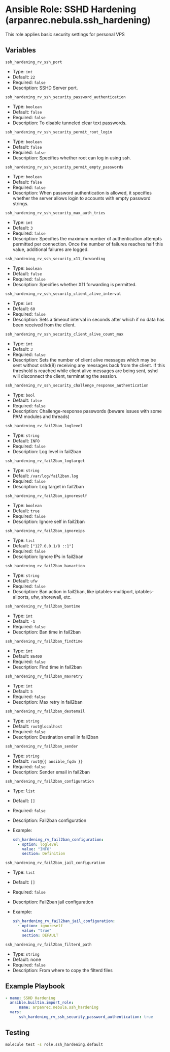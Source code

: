 # Ansible Role: SSHD Hardening (arpanrec.nebula.ssh_hardening)

This role applies basic security settings for personal VPS

## Variables

`ssh_hardening_rv_ssh_port`

- Type: `int`
- Default: `22`
- Required: `false`
- Description: SSHD Server port.

`ssh_hardening_rv_ssh_security_password_authentication`

- Type: `boolean`
- Default: `false`
- Required: `false`
- Description: To disable tunneled clear text passwords.

`ssh_hardening_rv_ssh_security_permit_root_login`

- Type: `boolean`
- Default: `false`
- Required: `false`
- Description: Specifies whether root can log in using ssh.

`ssh_hardening_rv_ssh_security_permit_empty_passwords`

- Type: `boolean`
- Default: `false`
- Required: `false`
- Description: When password authentication is allowed, it specifies whether the server allows login to accounts with empty password strings.

`ssh_hardening_rv_ssh_security_max_auth_tries`

- Type: `int`
- Default: `3`
- Required: `false`
- Description: Specifies the maximum number of authentication attempts permitted per connection. Once the number of failures reaches half this value, additional failures are logged.

`ssh_hardening_rv_ssh_security_x11_forwarding`

- Type: `boolean`
- Default: `false`
- Required: `false`
- Description: Specifies whether X11 forwarding is permitted.

`ssh_hardening_rv_ssh_security_client_alive_interval`

- Type: `int`
- Default: `60`
- Required: `false`
- Description: Sets a timeout interval in seconds after which if no data has been received from the client.

`ssh_hardening_rv_ssh_security_client_alive_count_max`

- Type: `int`
- Default: `3`
- Required: `false`
- Description: Sets the number of client alive messages which may be sent without sshd(8) receiving any messages back from the client. If this threshold is reached while client alive messages are being sent, sshd will disconnect the client, terminating the session.

`ssh_hardening_rv_ssh_security_challenge_response_authentication`

- Type: `bool`
- Default: `false`
- Required: `false`
- Description: Challenge-response passwords (beware issues with some PAM modules and threads)

`ssh_hardening_rv_fail2ban_loglevel`

- Type: `string`
- Default: `INFO`
- Required: `false`
- Description: Log level in fail2ban

`ssh_hardening_rv_fail2ban_logtarget`

- Type: `string`
- Default: `/var/log/fail2ban.log`
- Required: `false`
- Description: Log target in fail2ban

`ssh_hardening_rv_fail2ban_ignoreself`

- Type: `boolean`
- Default: `true`
- Required: `false`
- Description: Ignore self in fail2ban

`ssh_hardening_rv_fail2ban_ignoreips`

- Type: `list`
- Default: `["127.0.0.1/8 ::1"]`
- Required: `false`
- Description: Ignore IPs in fail2ban

`ssh_hardening_rv_fail2ban_banaction`

- Type: `string`
- Default: `ufw`
- Required: `false`
- Description: Ban action in fail2ban, like iptables-multiport, iptables-allports, ufw, shorewall, etc.

`ssh_hardening_rv_fail2ban_bantime`

- Type: `int`
- Default: `-1`
- Required: `false`
- Description: Ban time in fail2ban

`ssh_hardening_rv_fail2ban_findtime`

- Type: `int`
- Default: `86400`
- Required: `false`
- Description: Find time in fail2ban

`ssh_hardening_rv_fail2ban_maxretry`

- Type: `int`
- Default: `5`
- Required: `false`
- Description: Max retry in fail2ban

`ssh_hardening_rv_fail2ban_destemail`

- Type: `string`
- Default: `root@localhost`
- Required: `false`
- Description: Destination email in fail2ban

`ssh_hardening_rv_fail2ban_sender`

- Type: `string`
- Default: `root@{{ ansible_fqdn }}`
- Required: `false`
- Description: Sender email in fail2ban

`ssh_hardening_rv_fail2ban_configuration`

- Type: `list`
- Default: `[]`
- Required: `false`
- Description: Fail2ban configuration
- Example:

  ```yaml
  ssh_hardening_rv_fail2ban_configuration:
    - option: loglevel
      value: "INFO"
      section: Definition
  ```

`ssh_hardening_rv_fail2ban_jail_configuration`

- Type: `list`
- Default: `[]`
- Required: `false`
- Description: Fail2ban jail configuration
- Example:

  ```yaml
  ssh_hardening_rv_fail2ban_jail_configuration:
    - option: ignoreself
      value: "true"
      section: DEFAULT
  ```

`ssh_hardening_rv_fail2ban_filterd_path`

- Type: `string`
- Default: none
- Required: `false`
- Description: From where to copy the filterd files
  
## Example Playbook

```yaml
- name: SSHD Hardening
  ansible.builtin.import_role:
      name: arpanrec.nebula.ssh_hardening
  vars:
      ssh_hardening_rv_ssh_security_password_authentication: true
```

## Testing

```bash
molecule test -s role.ssh_hardening.default
```

